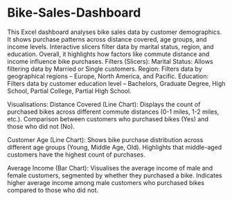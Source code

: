 # Bike-Sales-Dashboard
This Excel dashboard analyses bike sales data by customer demographics. It shows purchase patterns across distance covered, age groups, and income levels. Interactive slicers filter data by marital status, region, and education. Overall, it highlights how factors like commute distance and income influence bike purchases.
Filters (Slicers):
  Marital Status: Allows filtering data by Married or Single customers.
  Region: Filters data by geographical regions – Europe, North America, and Pacific.
  Education: Filters data by customer education level – Bachelors, Graduate Degree, High School, Partial College, Partial High School.

Visualisations:
  Distance Covered (Line Chart):
    Displays the count of purchased bikes across different commute distances (0-1 miles, 1-2 miles, etc.).
    Comparison between customers who purchased bikes (Yes) and those who did not (No).

Customer Age (Line Chart):
  Shows bike purchase distribution across different age groups (Young, Middle Age, Old).
  Highlights that middle-aged customers have the highest count of purchases.

Average Income (Bar Chart):
  Visualises the average income of male and female customers, segmented by whether they purchased a bike.
  Indicates higher average income among male customers who purchased bikes compared to those who did not.

